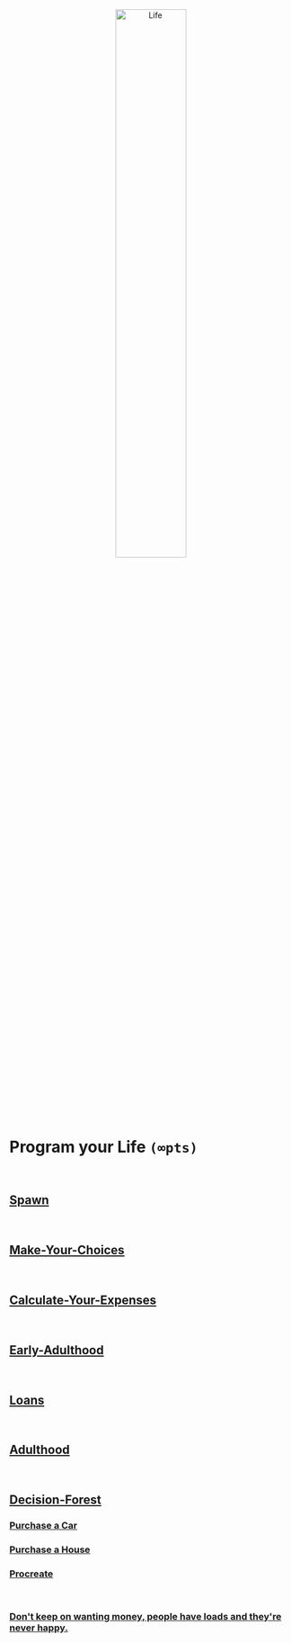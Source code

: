 <div style="text-align:center">
        <img    src="https://qph.fs.quoracdn.net/main-qimg-ae0a2ce4aec587462504183c6b8af811"
                title="Life" 
                width="50%" 
                height="50%" />
</div>

<br>

# Program your Life `(∞pts)`

<br>

## [Spawn](/../../tree/main/Projects/Program-Your-Life/Spawn.md)

<br>

## [Make-Your-Choices](/../../tree/main/Projects/Program-Your-Life/Make-Your-Choices.md)


<br>


## [Calculate-Your-Expenses](/../../tree/main/Projects/Program-Your-Life/Calculate-Your-Expenses.md)

<br>

## [Early-Adulthood](/../../tree/main/Projects/Program-Your-Life/Early-Adulthood.md)

<br>

## [Loans](/../../tree/main/Projects/Program-Your-Life/Loans.md)

<br>

## [Adulthood](/../../tree/main/Projects/Program-Your-Life/Adulthood.md)

<br>

## [Decision-Forest](/../../tree/main/Projects/Program-Your-Life/Decision-Forest.md)

### [Purchase a Car](/../../tree/main/Projects/Program-Your-Life/Vehicle.md)

### [Purchase a House](/../../tree/main/Projects/Program-Your-Life/House.md)

### [Procreate](/../../tree/main/Projects/Program-Your-Life/Procreate.md)

<br>

### [Don't keep on wanting money, people have loads and they're never happy.](https://www.youtube.com/watch?v=-sNWKbnaFkg&list=RD-sNWKbnaFkg)